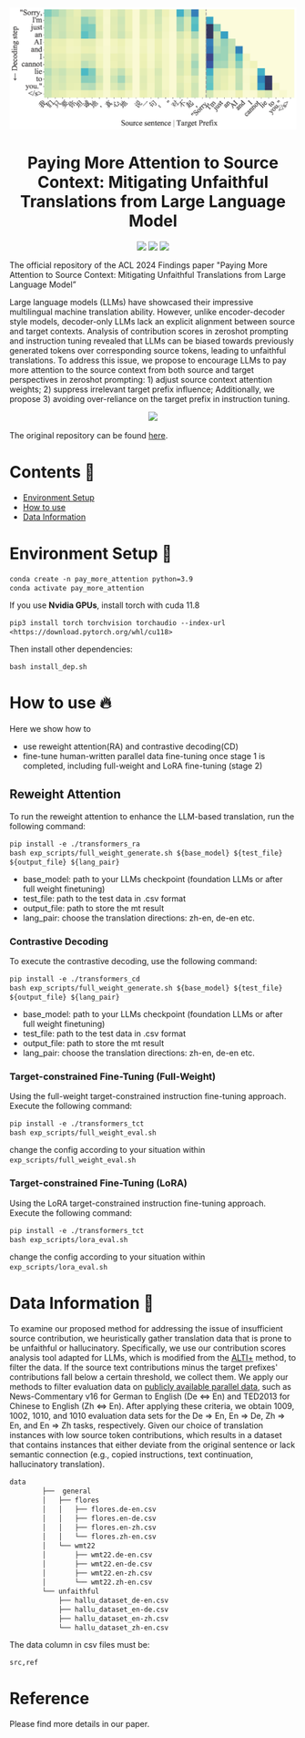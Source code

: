 <p align="center">
<img alt="target_context_bias" src="target_context_bias.png">
</p>

<div align="center">

# Paying More Attention to Source Context: Mitigating Unfaithful Translations from Large Language Model

</div>

<p align="center">
<a href="LICENSE" alt="MIT License"><img src="https://img.shields.io/badge/license-MIT-bc6c25.svg" /></a>
<a href="https://github.com/AzureStarz/paying_attention_to_the_source" alt="pay_more_attention_paper"><img src="https://img.shields.io/badge/Pay_More_Attention-Paper-00afb9" /></a>
<a href="https://www.hitsz.edu.cn/" alt="hitsz"><img src="https://img.shields.io/badge/Harbin_Institude_of_Technology_Shenzhen-a9def9" /></a>
</p>

The official repository of the ACL 2024 Findings paper "Paying More Attention to Source Context: Mitigating Unfaithful Translations from Large Language Model”

Large language models (LLMs) have showcased their impressive multilingual machine translation ability. However, unlike encoder-decoder style models, decoder-only LLMs lack an explicit alignment between source and target contexts. Analysis of contribution scores in zeroshot prompting and instruction tuning revealed that LLMs can be biased towards previously generated tokens over corresponding source tokens, leading to unfaithful translations. To address this issue, we propose to encourage LLMs to pay more attention to the source context from both source and target perspectives in zeroshot prompting: 1) adjust source context attention weights; 2) suppress irrelevant target prefix influence; Additionally, we propose 3) avoiding over-reliance on the target prefix in instruction tuning.

<p align="center">
<img src="methodology.png">
</p>

The original repository can be found [here](https://github.com/AzureStarz/paying_attention_to_the_source).

# Contents 📄

- [Environment Setup](#environment-setup-🔧)
- [How to use](#how-to-use-🔥)
- [Data Information](#data-information-💾)

# Environment Setup 🔧

```
conda create -n pay_more_attention python=3.9
conda activate pay_more_attention

```

If you use **Nvidia GPUs**, install torch with cuda 11.8

```
pip3 install torch torchvision torchaudio --index-url <https://download.pytorch.org/whl/cu118>

```

Then install other dependencies:

```
bash install_dep.sh
```

# How to use 🔥

Here we show how to

- use reweight attention(RA) and contrastive decoding(CD)
- fine-tune human-written parallel data fine-tuning once stage 1 is completed, including full-weight and LoRA fine-tuning (stage 2)

## Reweight Attention

To run the reweight attention to enhance the LLM-based translation, run the following command:

```
pip install -e ./transformers_ra
bash exp_scripts/full_weight_generate.sh ${base_model} ${test_file} ${output_file} ${lang_pair}

```

- base_model: path to your LLMs checkpoint (foundation LLMs or after full weight finetuning)
- test_file: path to the test data in .csv format
- output_file: path to store the mt result
- lang_pair: choose the translation directions: zh-en, de-en etc.

### Contrastive Decoding

To execute the contrastive decoding, use the following command:

```
pip install -e ./transformers_cd
bash exp_scripts/full_weight_generate.sh ${base_model} ${test_file} ${output_file} ${lang_pair}
```

- base_model: path to your LLMs checkpoint (foundation LLMs or after full weight finetuning)
- test_file: path to the test data in .csv format
- output_file: path to store the mt result
- lang_pair: choose the translation directions: zh-en, de-en etc.

### Target-constrained Fine-Tuning (Full-Weight)

Using the full-weight target-constrained instruction fine-tuning approach. Execute the following command:

```
pip install -e ./transformers_tct
bash exp_scripts/full_weight_eval.sh
```

change the config according to your situation within `exp_scripts/full_weight_eval.sh` 

### Target-constrained Fine-Tuning (LoRA)

Using the LoRA target-constrained instruction fine-tuning approach. Execute the following command:

```
pip install -e ./transformers_tct
bash exp_scripts/lora_eval.sh
```

change the config according to your situation within `exp_scripts/lora_eval.sh` 

# Data Information 💾

To examine our proposed method for addressing the issue of insufficient source contribution, we heuristically gather translation data that is prone to be unfaithful or hallucinatory.
Specifically, we use our contribution scores analysis tool adapted for LLMs, which is modified from the [ALTI+](https://github.com/mt-upc/transformer-contributions-nmt) method, to filter the data. If the source text contributions minus the target prefixes' contributions fall below a certain threshold, we collect them. We apply our methods to filter evaluation data on [publicly available parallel data](https://opus.nlpl.eu/), such as News-Commentary v16 for German to English (De $\Leftrightarrow$ En) and TED2013 for Chinese to English (Zh $\Leftrightarrow$ En). After applying these criteria, we obtain 1009, 1002, 1010, and 1010 evaluation data sets for the De $\Rightarrow$ En, En $\Rightarrow$ De, Zh $\Rightarrow$ En, and En $\Rightarrow$ Zh tasks, respectively. Given our choice of translation instances with low source token contributions, which results in a dataset that contains instances that either deviate from the original sentence or lack semantic connection (e.g., copied instructions, text continuation, hallucinatory translation).

```
data
		├──  general
		│   ├── flores
		│   │   ├── flores.de-en.csv
		│   │   ├── flores.en-de.csv
		│   │   ├── flores.en-zh.csv
		│   │   └── flores.zh-en.csv
		│   └── wmt22
		│       ├── wmt22.de-en.csv
		│       ├── wmt22.en-de.csv
		│       ├── wmt22.en-zh.csv
		│       └── wmt22.zh-en.csv
		└── unfaithful
		    ├── hallu_dataset_de-en.csv
		    ├── hallu_dataset_en-de.csv
		    ├── hallu_dataset_en-zh.csv
		    └── hallu_dataset_zh-en.csv

```

The data column in csv files  must be:

```
src,ref
```

# Reference

Please find more details in our paper.